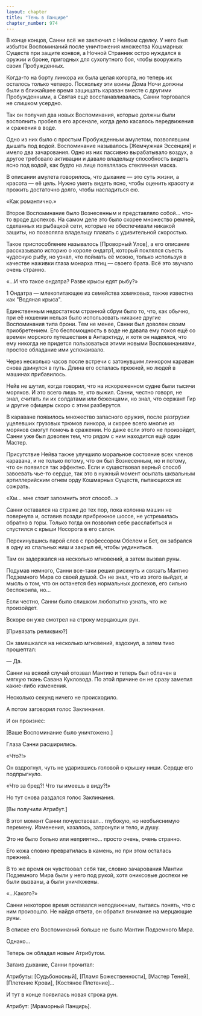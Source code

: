 ```yaml
---
layout: chapter
title: "Тень в Панцире"
chapter_number: 974
---
```


В конце концов, Санни всё же заключил с Нейвом сделку. У него был избыток Воспоминаний после уничтожения множества Кошмарных Существ при защите конвоя, а Ночной Странник остро нуждался в оружии и броне, пригодных для сухопутного боя, чтобы вооружить своих Пробужденных.

Когда-то на борту линкора их была целая когорта, но теперь их осталось только четверо. Поскольку эти воины Дома Ночи должны были в ближайшее время защищать караван вместе с другими Пробужденными, а Святая ещё восстанавливалась, Санни торговался не слишком усердно.

Так он получил два новых Воспоминания, которые должны были восполнить пробел в его арсенале, когда дело касалось передвижения и сражения в воде.

Одно из них было с простым Пробужденным амулетом, позволявшим дышать под водой. Воспоминание называлось [Жемчужная Эссенция] и имело два зачарования. Одно из них пассивно вырабатывало воздух, а другое требовало активации и давало владельцу способность видеть ясно под водой, как будто на лице появлялась стеклянная маска.

В описании амулета говорилось, что дыхание — это суть жизни, а красота — её цель. Нужно уметь видеть ясно, чтобы оценить красоту и прожить достаточно долго, чтобы насладиться ею.

«Как романтично.»

Второе Воспоминание было Вознесенным и представляло собой... что-то вроде доспехов. На самом деле это было скорее множество ремней, сделанных из рыбацкой сети, которые не обеспечивали никакой защиты, но позволяла владельцу плавать с удивительной скоростью.

Такое приспособление называлось [Проворный Улов], а его описание рассказывало историю о короле ондатр1, который поклялся съесть чудесную рыбу, но узнал, что поймать её можно, только используя в качестве наживки глаза монарха птиц — своего брата. Всё это звучало очень странно.

«...И что такое ондатра? Разве крысы едят рыбу?»

1 Ондатра — млекопитающее из семейства хомяковых, также известна как "Водяная крыса".

Единственным недостатком странной сбруи было то, что, как обычно, при её ношении нельзя было использовать никакие другие Воспоминания типа брони. Тем не менее, Санни был доволен своим приобретением. Его беспомощность в воде не давала ему покоя ещё со времен морского путешествия в Антарктиду, и хотя он надеялся, что ему никогда не придется пользоваться этими новыми Воспоминаниями, простое обладание ими успокаивало.

Через несколько часов после встречи с затонувшим линкором караван снова двинулся в путь. Длина его осталась прежней, но людей в машинах прибавилось.

Нейв не шутил, когда говорил, что на искореженном судне были тысячи моряков. И это всего лишь те, кто выжил. Санни, честно говоря, не знал, считать ли их солдатами или беженцами, но знал, что сержант Гир и другие офицеры скоро с этим разберутся.

В караване появилось множество запасного оружия, после разгрузки уцелевших грузовых трюмов линкора, и скорее всего многие из моряков смогут помочь в сражении. Но даже если этого не произойдет, Санни уже был доволен тем, что рядом с ним находится ещё один Мастер.

Присутствие Нейва также улучшило моральное состояние всех членов каравана, и не только потому, что он был Вознесенным, но и потому, что он появился так эффектно. Если и существовал верный способ завоевать чье-то сердце, так это в нужный момент осыпать шквальным артиллерийским огнем орду Кошмарных Существ, пытающихся их сожрать.

«Хм... мне стоит запомнить этот способ...»

Санни оставался на страже до тех пор, пока колонна машин не повернула и, оставив позади прибрежное шоссе, не устремилась обратно в горы. Только тогда он позволил себе расслабиться и спустился с крыши Носорога в его салон.

Перекинувшись парой слов с профессором Обелем и Бет, он забрался в одну из спальных ниш и закрыл её, чтобы уединиться.

Там он задержался на несколько мгновений, а затем вызвал руны.

Подумав немного, Санни все-таки решил рискнуть и связать Мантию Подземного Мира со своей душой. Он не знал, что из этого выйдет, и мысль о том, что он останется без нормальных доспехов, его сильно беспокоила, но...

Если честно, Санни было слишком любопытно узнать, что же произойдет.

Вскоре он уже смотрел на строку мерцающих рун.

[Привязать реликвию?]

Он замешкался на несколько мгновений, вздохнул, а затем тихо прошептал:

— Да.

Санни на всякий случай отозвал Мантию и теперь был облачен в мягкую ткань Савана Кукловода. По этой причине он не сразу заметил какие-либо изменения.

Несколько секунд ничего не происходило.

А потом заговорил голос Заклинания.

И он произнес:

[Ваше Воспоминание было уничтожено.]

Глаза Санни расширились.

«Что?!»

Он вздрогнул, чуть не ударившись головой о крышку ниши. Сердце его подпрыгнуло.

«Что за бред?! Что ты имеешь в виду?!»

Но тут снова раздался голос Заклинания.

[Вы получили Атрибут.]

В этот момент Санни почувствовал... глубокую, но необъяснимую перемену. Изменения, казалось, затронули и тело, и душу.

Это не было больно или неприятно... просто очень, очень странно.

Его кожа словно превратилась в камень, но при этом осталась прежней.

В то же время он чувствовал себя так, словно зачарования Мантии Подземного Мира были у него под рукой, хотя ониксовые доспехи не были вызваны, а были уничтожены.

«...Какого?»

Санни некоторое время оставался неподвижным, пытаясь понять, что с ним произошло. Не найдя ответа, он обратил внимание на мерцающие руны.

В списке его Воспоминаний больше не было Мантии Подземного Мира.

Однако...

Теперь он обладал новым Атрибутом.

Затаив дыхание, Санни прочитал:

Атрибуты: [Судьбоносный], [Пламя Божественности], [Мастер Теней], [Плетение Крови], [Костяное Плетение]...

И тут в конце появилась новая строка рун.

Атрибут: [Мраморный Панцирь].